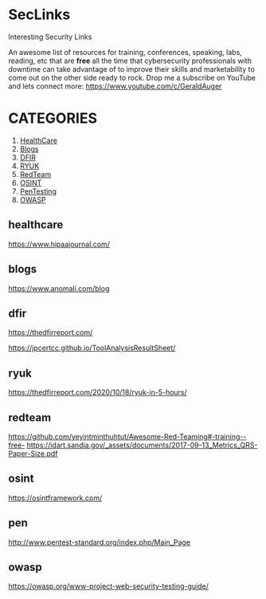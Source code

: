 # SecLinks
Interesting Security Links


An awesome list of resources for training, conferences, speaking, labs, reading, etc that are **free** all the time that cybersecurity professionals with downtime can take advantage of to improve their skills and marketability to come out on the other side ready to rock. 
Drop me a subscribe on YouTube and lets connect more: https://www.youtube.com/c/GeraldAuger 

# CATEGORIES
  1. [HealthCare](#healthcare)
  2. [Blogs](#blogs)
  3. [DFIR](#dfir)
  4. [RYUK](#ryuk)
  5. [RedTeam](#redteam)
  6. [OSINT](#osint)
  7. [PenTesting](#pen)
  8. [OWASP](#owasp)
  
## healthcare

https://www.hipaajournal.com/

## blogs

https://www.anomali.com/blog

## dfir

https://thedfirreport.com/

https://jpcertcc.github.io/ToolAnalysisResultSheet/

## ryuk

https://thedfirreport.com/2020/10/18/ryuk-in-5-hours/


## redteam

https://github.com/yeyintminthuhtut/Awesome-Red-Teaming#-training--free-
https://idart.sandia.gov/_assets/documents/2017-09-13_Metrics_QRS-Paper-Size.pdf

## osint

https://osintframework.com/

## pen

http://www.pentest-standard.org/index.php/Main_Page

## owasp

https://owasp.org/www-project-web-security-testing-guide/






